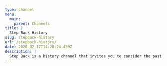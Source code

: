 ```yaml
---
type: channel
menu:
  main:
    parent: Channels
title: |
  Step Back History
slug: stepback-history
url: /stepback-history/
date: 2020-02-17T14:20:24.459Z
description: |
  Step Back is a history channel that invites you to consider the past and how it connects to today. We make videos that take a historical topic and look at it from a new angle.
---
```

